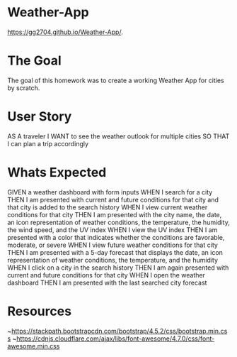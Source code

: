 # Weather-App
https://gg2704.github.io/Weather-App/.
# The Goal
The goal of this homework was to create a working Weather App for cities by scratch.
# User Story
AS A traveler
I WANT to see the weather outlook for multiple cities
SO THAT I can plan a trip accordingly
# Whats Expected
GIVEN a weather dashboard with form inputs
WHEN I search for a city
THEN I am presented with current and future conditions for that city and that city is added to the search history
WHEN I view current weather conditions for that city
THEN I am presented with the city name, the date, an icon representation of weather conditions, the temperature, the humidity, the wind speed, and the UV index
WHEN I view the UV index
THEN I am presented with a color that indicates whether the conditions are favorable, moderate, or severe
WHEN I view future weather conditions for that city
THEN I am presented with a 5-day forecast that displays the date, an icon representation of weather conditions, the temperature, and the humidity
WHEN I click on a city in the search history
THEN I am again presented with current and future conditions for that city
WHEN I open the weather dashboard
THEN I am presented with the last searched city forecast

# Resources
~https://stackpath.bootstrapcdn.com/bootstrap/4.5.2/css/bootstrap.min.css
~https://cdnjs.cloudflare.com/ajax/libs/font-awesome/4.7.0/css/font-awesome.min.css
